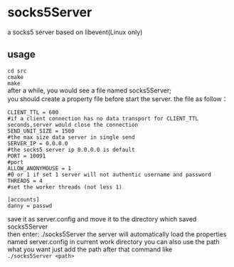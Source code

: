 # socks5Server
a socks5 server based on libevent(Linux only) 

## usage
`cd src`  
`cmake`  
`make`  
after a while, you would see a file named socks5Server;  
you should create a property file before start the server. the file as follow：  
```
CLIENT_TTL = 600 
#if a client connection has no data transport for CLIENT_TTL seconds,server would close the connection 
SEND_UNIT_SIZE = 1500
#the max size data server in single send
SERVER_IP = 0.0.0.0
#the socks5 server ip 0.0.0.0 is default
PORT = 10091
#port
ALLOW_ANONYMOUSE = 1
#0 or 1 if set 1 server will not authentic username and password
THREADS = 4 
#set the worker threads (not less 1)

[accounts]
danny = passwd  
```
save it as server.config and move it to the directory which saved socks5Server  
then enter: ./socks5Server the server will automatically load the properties named server.config in current work directory you can also use the path what you want just add the path after that command like  
`./socks5Server <path>`
